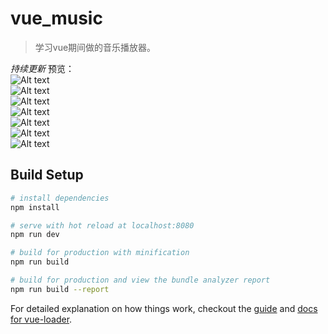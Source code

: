 # vue_music

>  学习vue期间做的音乐播放器。

*持续更新*
预览：  
![Alt text](./READMEIMG/1.png)  
![Alt text](./READMEIMG/2.png)  
![Alt text](./READMEIMG/3.png)  
![Alt text](./READMEIMG/4.png)  
![Alt text](./READMEIMG/5.png)  
![Alt text](./READMEIMG/6.png)  
![Alt text](./READMEIMG/7.png)  

## Build Setup

``` bash
# install dependencies
npm install

# serve with hot reload at localhost:8080
npm run dev

# build for production with minification
npm run build

# build for production and view the bundle analyzer report
npm run build --report
```

For detailed explanation on how things work, checkout the [guide](http://vuejs-templates.github.io/webpack/) and [docs for vue-loader](http://vuejs.github.io/vue-loader).